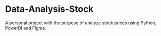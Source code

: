 # Data-Analysis-Stock
A personal project with the purpose of analyze stock prices using Python, PowerBI and Figma.
